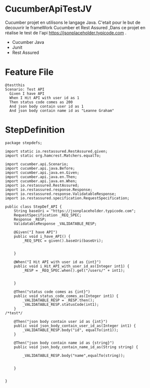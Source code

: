 # CucumberApiTestJV

Cucumber projet en utilisons le langage Java.
C'etait pour le but de decouvrir le frameWork Cucumber et Rest Assured ,Dans ce projet en réalise le  test de l'api https://jsonplaceholder.typicode.com .


* Cucumber Java
* Junit
* Rest Assured
# Feature File 

```
@testthis
Scenario: Test API
  Given I have API
  When I Hit API with user id as 1
  Then status code comes as 200
  And json body contain user id as 1
  And json body contain name id as "Leanne Graham"
```

# StepDefinition
```
package stepdefs;

import static io.restassured.RestAssured.given;
import static org.hamcrest.Matchers.equalTo;

import cucumber.api.Scenario;
import cucumber.api.java.Before;
import cucumber.api.java.en.Given;
import cucumber.api.java.en.Then;
import cucumber.api.java.en.When;
import io.restassured.RestAssured;
import io.restassured.response.Response;
import io.restassured.response.ValidatableResponse;
import io.restassured.specification.RequestSpecification;

public class StepDef_API {
	String baseUri = "https://jsonplaceholder.typicode.com";
	RequestSpecification _REQ_SPEC;
	Response _RESP;
	ValidatableResponse _VALIDATABLE_RESP;
	
	@Given("I have API")
	public void i_have_API() {
		_REQ_SPEC = given().baseUri(baseUri);
		
		
	}

	@When("I Hit API with user id as {int}")
	public void i_Hit_API_with_user_id_as(Integer int1) {
		_RESP = _REQ_SPEC.when().get("/users/" + int1);
		
		
	}

	@Then("status code comes as {int}")
	public void status_code_comes_as(Integer int1) {
		_VALIDATABLE_RESP = _RESP.then();
		_VALIDATABLE_RESP.statusCode(int1);
	}
/*test*/
	
	@Then("json body contain user id as {int}")
	public void json_body_contain_user_id_as(Integer int1) {
		_VALIDATABLE_RESP.body("id", equalTo(int1));
	}
	
	@Then("json body contain name id as {string}")
	public void json_body_contain_name_id_as(String string) {
		
		_VALIDATABLE_RESP.body("name",equalTo(string));
		
	    
	}
	

}


```
